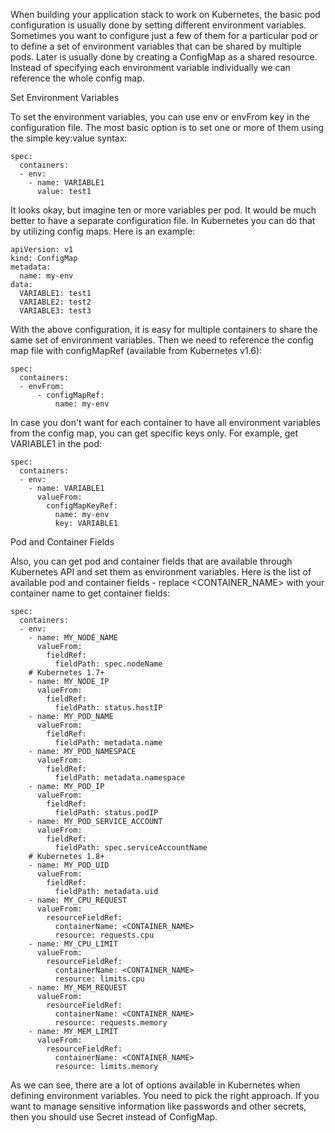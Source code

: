 When building your application stack to work on Kubernetes, the basic pod configuration is usually done by setting different environment variables. Sometimes you want to configure just a few of them for a particular pod or to define a set of environment variables that can be shared by multiple pods. Later is usually done by creating a ConfigMap as a shared resource. Instead of specifying each environment variable individually we can reference the whole config map.

Set Environment Variables

To set the environment variables, you can use env or envFrom key in the configuration file. The most basic option is to set one or more of them using the simple key:value syntax:

	spec:
	  containers:
	  - env:
		- name: VARIABLE1
		  value: test1
		  
It looks okay, but imagine ten or more variables per pod. It would be much better to have a separate configuration file. In Kubernetes you can do that by utilizing config maps. Here is an example:

	apiVersion: v1
	kind: ConfigMap
	metadata:
	  name: my-env
	data:
	  VARIABLE1: test1
	  VARIABLE2: test2
	  VARIABLE3: test3

With the above configuration, it is easy for multiple containers to share the same set of environment variables. Then we need to reference the config map file with configMapRef (available from Kubernetes v1.6):

	spec:
	  containers:
	  - envFrom:
		  - configMapRef:
			  name: my-env

In case you don't want for each container to have all environment variables from the config map, you can get specific keys only. For example, get VARIABLE1 in the pod:

	spec:
	  containers:
	  - env:
		- name: VARIABLE1
		  valueFrom:
			configMapKeyRef:
			  name: my-env
			  key: VARIABLE1

Pod and Container Fields

Also, you can get pod and container fields that are available through Kubernetes API and set them as environment variables. Here is the list of available pod and container fields - replace <CONTAINER_NAME> with your container name to get container fields:

	spec:
	  containers:
	  - env:
		- name: MY_NODE_NAME
		  valueFrom:
			fieldRef:
			  fieldPath: spec.nodeName
		# Kubernetes 1.7+
		- name: MY_NODE_IP
		  valueFrom:
			fieldRef:
			  fieldPath: status.hostIP
		- name: MY_POD_NAME
		  valueFrom:
			fieldRef:
			  fieldPath: metadata.name
		- name: MY_POD_NAMESPACE
		  valueFrom:
			fieldRef:
			  fieldPath: metadata.namespace
		- name: MY_POD_IP
		  valueFrom:
			fieldRef:
			  fieldPath: status.podIP
		- name: MY_POD_SERVICE_ACCOUNT
		  valueFrom:
			fieldRef:
			  fieldPath: spec.serviceAccountName
		# Kubernetes 1.8+
		- name: MY_POD_UID
		  valueFrom:
			fieldRef:
			  fieldPath: metadata.uid
		- name: MY_CPU_REQUEST
		  valueFrom:
			resourceFieldRef:
			  containerName: <CONTAINER_NAME>
			  resource: requests.cpu
		- name: MY_CPU_LIMIT
		  valueFrom:
			resourceFieldRef:
			  containerName: <CONTAINER_NAME>
			  resource: limits.cpu
		- name: MY_MEM_REQUEST
		  valueFrom:
			resourceFieldRef:
			  containerName: <CONTAINER_NAME>
			  resource: requests.memory
		- name: MY_MEM_LIMIT
		  valueFrom:
			resourceFieldRef:
			  containerName: <CONTAINER_NAME>
			  resource: limits.memory
			  
As we can see, there are a lot of options available in Kubernetes when defining environment variables. You need to pick the right approach. If you want to manage sensitive information like passwords and other secrets, then you should use Secret instead of ConfigMap.